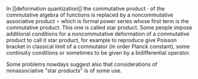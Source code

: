 In [[deformation quantization]] the commutative product $\cdot$ of the commutative algebra of functions is replaced by a noncommutative associative product $\star$ which is formal power series whose first term is the commutative product. This one is called star product. Some people impose additional conditions for a noncommutative deformation of a commutative product to call it star product, for example to reproduce give Poisson bracket in classical limit of a commutator (in order Planck constant), some continuity conditions or sometimes to be given by a bidifferential operator. 

Some problems nowdays suggest also that considerations of nonassociative "star products" is of some use. 